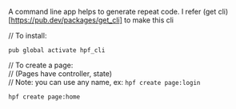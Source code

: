 A command line app helps to generate repeat code.
I refer (get cli)[https://pub.dev/packages/get_cli] to make this cli


// To install:<br/>
```
pub global activate hpf_cli
```

// To create a page:<br/>
// (Pages have controller, state)<br/>
// Note: you can use any name, ex: `hpf create page:login`<br/>
```
hpf create page:home
```
